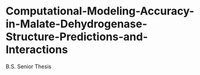 # Computational-Modeling-Accuracy-in-Malate-Dehydrogenase-Structure-Predictions-and-Interactions
B.S. Senior Thesis
